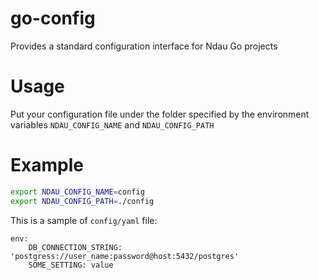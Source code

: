 # go-config
Provides a standard configuration interface for Ndau Go projects

# Usage
Put your configuration file under the folder specified by the environment variables `NDAU_CONFIG_NAME` and `NDAU_CONFIG_PATH`

# Example
```sh
export NDAU_CONFIG_NAME=config
export NDAU_CONFIG_PATH=./config 
```

This is a sample of `config/yaml` file:
```
env:
    DB_CONNECTION_STRING: 'postgress://user_name:password@host:5432/postgres'
    SOME_SETTING: value
```

